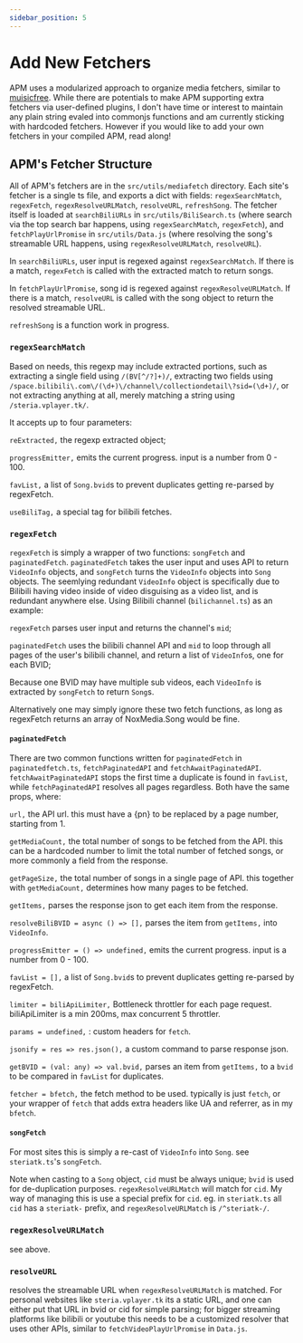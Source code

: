 ```yaml
---
sidebar_position: 5
---
```


# Add New Fetchers

APM uses a modularized approach to organize media fetchers, similar to [muisicfree](https://github.com/maotoumao/MusicFree). While there are potentials to make APM supporting extra fetchers via user-defined plugins, I don't have time or interest to maintain any plain string evaled into commonjs functions and am currently sticking with hardcoded fetchers. However if you would like to add your own fetchers in your compiled APM, read along!

## APM's Fetcher Structure

All of APM's fetchers are in the `src/utils/mediafetch` directory. Each site's fetcher is a single ts file, and exports a dict with fields: `regexSearchMatch`, `regexFetch`, `regexResolveURLMatch`, `resolveURL`, `refreshSong`. The fetcher itself is loaded at `searchBiliURLs` in `src/utils/BiliSearch.ts` (where search via the top search bar happens, using `regexSearchMatch`, `regexFetch`), and `fetchPlayUrlPromise` in `src/utils/Data.js` (where resolving the song's streamable URL happens, using `regexResolveURLMatch`, `resolveURL`).

In `searchBiliURLs`, user input is regexed against `regexSearchMatch`. If there is a match, `regexFetch` is called with the extracted match to return songs.

In `fetchPlayUrlPromise`, song id is regexed against `regexResolveURLMatch`. If there is a match, `resolveURL` is called with the song object to return the resolved streamable URL.

`refreshSong` is a function work in progress.

### `regexSearchMatch`

Based on needs, this regexp may include extracted portions, such as extracting a single field using `/(BV[^/?]+)/`, extracting two fields using `/space.bilibili\.com\/(\d+)\/channel\/collectiondetail\?sid=(\d+)/`, or not extracting anything at all, merely matching a string using `/steria.vplayer.tk/`.

It accepts up to four parameters:

`reExtracted,` the regexp extracted object;

`progressEmitter,` emits the current progress. input is a number from 0 - 100.

`favList,` a list of `Song.bvid`s to prevent duplicates getting re-parsed by regexFetch.

`useBiliTag,` a special tag for bilibili fetches.

### `regexFetch`

`regexFetch` is simply a wrapper of two functions: `songFetch` and `paginatedFetch`. `paginatedFetch` takes the user input and uses API to return `VideoInfo` objects, and `songFetch` turns the `VideoInfo` objects into `Song` objects. The seemlying redundant `VideoInfo` object is specifically due to Bilibili having video inside of video disguising as a video list, and is redundant anywhere else. Using Bilibili channel (`bilichannel.ts`) as an example:

`regexFetch` parses user input and returns the channel's `mid`;

`paginatedFetch` uses the bilibili channel API and `mid` to loop through all pages of the user's bilibili channel, and return a list of `VideoInfo`s, one for each BVID;

Because one BVID may have multiple sub videos, each `VideoInfo` is extracted by `songFetch` to return `Song`s.

Alternatively one may simply ignore these two fetch functions, as long as regexFetch returns an array of NoxMedia.Song would be fine.

#### `paginatedFetch`

There are two common functions written for `paginatedFetch` in `paginatedfetch.ts`, `fetchPaginatedAPI` and `fetchAwaitPaginatedAPI`. `fetchAwaitPaginatedAPI` stops the first time a duplicate is found in `favList`, while `fetchPaginatedAPI` resolves all pages regardless. Both have the same props, where:

`url,` the API url. this must have a {pn} to be replaced by a page number, starting from 1.

`getMediaCount,` the total number of songs to be fetched from the API. this can be a hardcoded number to limit the total number of fetched songs, or more commonly a field from the response.

`getPageSize,` the total number of songs in a single page of API. this together with `getMediaCount,` determines how many pages to be fetched.

`getItems,` parses the response json to get each item from the response.

`resolveBiliBVID = async () => [],` parses the item from `getItems,` into `VideoInfo`.

`progressEmitter = () => undefined,` emits the current progress. input is a number from 0 - 100.

`favList = [],` a list of `Song.bvid`s to prevent duplicates getting re-parsed by regexFetch.

`limiter = biliApiLimiter,` Bottleneck throttler for each page request. biliApiLimiter is a min 200ms, max concurrent 5 throttler.

`params = undefined,` : custom headers for `fetch`.

`jsonify = res => res.json(),` a custom command to parse response json.

`getBVID = (val: any) => val.bvid,` parses an item from `getItems,` to a `bvid` to be compared in `favList` for duplicates.

`fetcher = bfetch,` the fetch method to be used. typically is just `fetch`, or your wrapper of `fetch` that adds extra headers like UA and referrer, as in my `bfetch`.

#### `songFetch`

For most sites this is simply a re-cast of `VideoInfo` into `Song`. see `steriatk.ts`'s `songFetch`.

Note when casting to a `Song` object, `cid` must be always unique; `bvid` is used for de-duplication purposes. `regexResolveURLMatch` will match for `cid`. My way of managing this is use a special prefix for `cid`. eg. in `steriatk.ts` all `cid` has a `steriatk-` prefix, and `regexResolveURLMatch` is `/^steriatk-/`.

### `regexResolveURLMatch`

see above.

### `resolveURL`

resolves the streamable URL when `regexResolveURLMatch` is matched. For personal websites like `steria.vplayer.tk` its a static URL, and one can either put that URL in bvid or cid for simple parsing; for bigger streaming platforms like bilibili or youtube this needs to be a customized resolver that uses other APIs, similar to `fetchVideoPlayUrlPromise` in `Data.js`.

